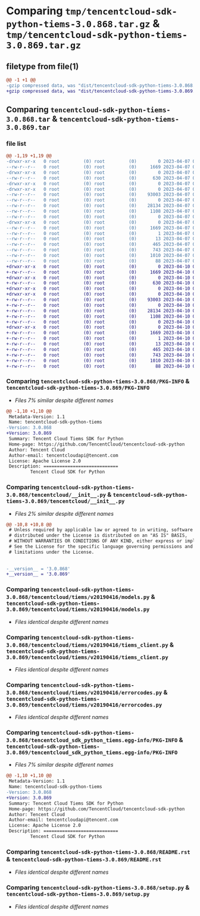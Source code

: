 # Comparing `tmp/tencentcloud-sdk-python-tiems-3.0.868.tar.gz` & `tmp/tencentcloud-sdk-python-tiems-3.0.869.tar.gz`

## filetype from file(1)

```diff
@@ -1 +1 @@
-gzip compressed data, was "dist/tencentcloud-sdk-python-tiems-3.0.868.tar", last modified: Fri Apr  7 01:02:53 2023, max compression
+gzip compressed data, was "dist/tencentcloud-sdk-python-tiems-3.0.869.tar", last modified: Mon Apr 10 03:16:13 2023, max compression
```

## Comparing `tencentcloud-sdk-python-tiems-3.0.868.tar` & `tencentcloud-sdk-python-tiems-3.0.869.tar`

### file list

```diff
@@ -1,19 +1,19 @@
-drwxr-xr-x   0 root         (0) root         (0)        0 2023-04-07 01:02:53.000000 tencentcloud-sdk-python-tiems-3.0.868/
--rw-r--r--   0 root         (0) root         (0)     1669 2023-04-07 01:02:53.000000 tencentcloud-sdk-python-tiems-3.0.868/PKG-INFO
-drwxr-xr-x   0 root         (0) root         (0)        0 2023-04-07 01:02:53.000000 tencentcloud-sdk-python-tiems-3.0.868/tencentcloud/
--rw-r--r--   0 root         (0) root         (0)      630 2023-04-07 01:02:53.000000 tencentcloud-sdk-python-tiems-3.0.868/tencentcloud/__init__.py
-drwxr-xr-x   0 root         (0) root         (0)        0 2023-04-07 01:02:53.000000 tencentcloud-sdk-python-tiems-3.0.868/tencentcloud/tiems/
-drwxr-xr-x   0 root         (0) root         (0)        0 2023-04-07 01:02:53.000000 tencentcloud-sdk-python-tiems-3.0.868/tencentcloud/tiems/v20190416/
--rw-r--r--   0 root         (0) root         (0)    93003 2023-04-07 01:02:53.000000 tencentcloud-sdk-python-tiems-3.0.868/tencentcloud/tiems/v20190416/models.py
--rw-r--r--   0 root         (0) root         (0)        0 2023-04-07 01:02:53.000000 tencentcloud-sdk-python-tiems-3.0.868/tencentcloud/tiems/v20190416/__init__.py
--rw-r--r--   0 root         (0) root         (0)    28134 2023-04-07 01:02:53.000000 tencentcloud-sdk-python-tiems-3.0.868/tencentcloud/tiems/v20190416/tiems_client.py
--rw-r--r--   0 root         (0) root         (0)     1108 2023-04-07 01:02:53.000000 tencentcloud-sdk-python-tiems-3.0.868/tencentcloud/tiems/v20190416/errorcodes.py
--rw-r--r--   0 root         (0) root         (0)        0 2023-04-07 01:02:53.000000 tencentcloud-sdk-python-tiems-3.0.868/tencentcloud/tiems/__init__.py
-drwxr-xr-x   0 root         (0) root         (0)        0 2023-04-07 01:02:53.000000 tencentcloud-sdk-python-tiems-3.0.868/tencentcloud_sdk_python_tiems.egg-info/
--rw-r--r--   0 root         (0) root         (0)     1669 2023-04-07 01:02:53.000000 tencentcloud-sdk-python-tiems-3.0.868/tencentcloud_sdk_python_tiems.egg-info/PKG-INFO
--rw-r--r--   0 root         (0) root         (0)        1 2023-04-07 01:02:53.000000 tencentcloud-sdk-python-tiems-3.0.868/tencentcloud_sdk_python_tiems.egg-info/dependency_links.txt
--rw-r--r--   0 root         (0) root         (0)       13 2023-04-07 01:02:53.000000 tencentcloud-sdk-python-tiems-3.0.868/tencentcloud_sdk_python_tiems.egg-info/top_level.txt
--rw-r--r--   0 root         (0) root         (0)      465 2023-04-07 01:02:53.000000 tencentcloud-sdk-python-tiems-3.0.868/tencentcloud_sdk_python_tiems.egg-info/SOURCES.txt
--rw-r--r--   0 root         (0) root         (0)      743 2023-04-07 01:02:53.000000 tencentcloud-sdk-python-tiems-3.0.868/README.rst
--rw-r--r--   0 root         (0) root         (0)     1010 2023-04-07 01:02:53.000000 tencentcloud-sdk-python-tiems-3.0.868/setup.py
--rw-r--r--   0 root         (0) root         (0)       88 2023-04-07 01:02:53.000000 tencentcloud-sdk-python-tiems-3.0.868/setup.cfg
+drwxr-xr-x   0 root         (0) root         (0)        0 2023-04-10 03:16:13.000000 tencentcloud-sdk-python-tiems-3.0.869/
+-rw-r--r--   0 root         (0) root         (0)     1669 2023-04-10 03:16:13.000000 tencentcloud-sdk-python-tiems-3.0.869/PKG-INFO
+drwxr-xr-x   0 root         (0) root         (0)        0 2023-04-10 03:16:13.000000 tencentcloud-sdk-python-tiems-3.0.869/tencentcloud/
+-rw-r--r--   0 root         (0) root         (0)      630 2023-04-10 03:16:13.000000 tencentcloud-sdk-python-tiems-3.0.869/tencentcloud/__init__.py
+drwxr-xr-x   0 root         (0) root         (0)        0 2023-04-10 03:16:13.000000 tencentcloud-sdk-python-tiems-3.0.869/tencentcloud/tiems/
+drwxr-xr-x   0 root         (0) root         (0)        0 2023-04-10 03:16:13.000000 tencentcloud-sdk-python-tiems-3.0.869/tencentcloud/tiems/v20190416/
+-rw-r--r--   0 root         (0) root         (0)    93003 2023-04-10 03:16:13.000000 tencentcloud-sdk-python-tiems-3.0.869/tencentcloud/tiems/v20190416/models.py
+-rw-r--r--   0 root         (0) root         (0)        0 2023-04-10 03:16:13.000000 tencentcloud-sdk-python-tiems-3.0.869/tencentcloud/tiems/v20190416/__init__.py
+-rw-r--r--   0 root         (0) root         (0)    28134 2023-04-10 03:16:13.000000 tencentcloud-sdk-python-tiems-3.0.869/tencentcloud/tiems/v20190416/tiems_client.py
+-rw-r--r--   0 root         (0) root         (0)     1108 2023-04-10 03:16:13.000000 tencentcloud-sdk-python-tiems-3.0.869/tencentcloud/tiems/v20190416/errorcodes.py
+-rw-r--r--   0 root         (0) root         (0)        0 2023-04-10 03:16:13.000000 tencentcloud-sdk-python-tiems-3.0.869/tencentcloud/tiems/__init__.py
+drwxr-xr-x   0 root         (0) root         (0)        0 2023-04-10 03:16:13.000000 tencentcloud-sdk-python-tiems-3.0.869/tencentcloud_sdk_python_tiems.egg-info/
+-rw-r--r--   0 root         (0) root         (0)     1669 2023-04-10 03:16:13.000000 tencentcloud-sdk-python-tiems-3.0.869/tencentcloud_sdk_python_tiems.egg-info/PKG-INFO
+-rw-r--r--   0 root         (0) root         (0)        1 2023-04-10 03:16:13.000000 tencentcloud-sdk-python-tiems-3.0.869/tencentcloud_sdk_python_tiems.egg-info/dependency_links.txt
+-rw-r--r--   0 root         (0) root         (0)       13 2023-04-10 03:16:13.000000 tencentcloud-sdk-python-tiems-3.0.869/tencentcloud_sdk_python_tiems.egg-info/top_level.txt
+-rw-r--r--   0 root         (0) root         (0)      465 2023-04-10 03:16:13.000000 tencentcloud-sdk-python-tiems-3.0.869/tencentcloud_sdk_python_tiems.egg-info/SOURCES.txt
+-rw-r--r--   0 root         (0) root         (0)      743 2023-04-10 03:16:13.000000 tencentcloud-sdk-python-tiems-3.0.869/README.rst
+-rw-r--r--   0 root         (0) root         (0)     1010 2023-04-10 03:16:13.000000 tencentcloud-sdk-python-tiems-3.0.869/setup.py
+-rw-r--r--   0 root         (0) root         (0)       88 2023-04-10 03:16:13.000000 tencentcloud-sdk-python-tiems-3.0.869/setup.cfg
```

### Comparing `tencentcloud-sdk-python-tiems-3.0.868/PKG-INFO` & `tencentcloud-sdk-python-tiems-3.0.869/PKG-INFO`

 * *Files 7% similar despite different names*

```diff
@@ -1,10 +1,10 @@
 Metadata-Version: 1.1
 Name: tencentcloud-sdk-python-tiems
-Version: 3.0.868
+Version: 3.0.869
 Summary: Tencent Cloud Tiems SDK for Python
 Home-page: https://github.com/TencentCloud/tencentcloud-sdk-python
 Author: Tencent Cloud
 Author-email: tencentcloudapi@tencent.com
 License: Apache License 2.0
 Description: ============================
         Tencent Cloud SDK for Python
```

### Comparing `tencentcloud-sdk-python-tiems-3.0.868/tencentcloud/__init__.py` & `tencentcloud-sdk-python-tiems-3.0.869/tencentcloud/__init__.py`

 * *Files 2% similar despite different names*

```diff
@@ -10,8 +10,8 @@
 # Unless required by applicable law or agreed to in writing, software
 # distributed under the License is distributed on an "AS IS" BASIS,
 # WITHOUT WARRANTIES OR CONDITIONS OF ANY KIND, either express or implied.
 # See the License for the specific language governing permissions and
 # limitations under the License.
 
 
-__version__ = '3.0.868'
+__version__ = '3.0.869'
```

### Comparing `tencentcloud-sdk-python-tiems-3.0.868/tencentcloud/tiems/v20190416/models.py` & `tencentcloud-sdk-python-tiems-3.0.869/tencentcloud/tiems/v20190416/models.py`

 * *Files identical despite different names*

### Comparing `tencentcloud-sdk-python-tiems-3.0.868/tencentcloud/tiems/v20190416/tiems_client.py` & `tencentcloud-sdk-python-tiems-3.0.869/tencentcloud/tiems/v20190416/tiems_client.py`

 * *Files identical despite different names*

### Comparing `tencentcloud-sdk-python-tiems-3.0.868/tencentcloud/tiems/v20190416/errorcodes.py` & `tencentcloud-sdk-python-tiems-3.0.869/tencentcloud/tiems/v20190416/errorcodes.py`

 * *Files identical despite different names*

### Comparing `tencentcloud-sdk-python-tiems-3.0.868/tencentcloud_sdk_python_tiems.egg-info/PKG-INFO` & `tencentcloud-sdk-python-tiems-3.0.869/tencentcloud_sdk_python_tiems.egg-info/PKG-INFO`

 * *Files 7% similar despite different names*

```diff
@@ -1,10 +1,10 @@
 Metadata-Version: 1.1
 Name: tencentcloud-sdk-python-tiems
-Version: 3.0.868
+Version: 3.0.869
 Summary: Tencent Cloud Tiems SDK for Python
 Home-page: https://github.com/TencentCloud/tencentcloud-sdk-python
 Author: Tencent Cloud
 Author-email: tencentcloudapi@tencent.com
 License: Apache License 2.0
 Description: ============================
         Tencent Cloud SDK for Python
```

### Comparing `tencentcloud-sdk-python-tiems-3.0.868/README.rst` & `tencentcloud-sdk-python-tiems-3.0.869/README.rst`

 * *Files identical despite different names*

### Comparing `tencentcloud-sdk-python-tiems-3.0.868/setup.py` & `tencentcloud-sdk-python-tiems-3.0.869/setup.py`

 * *Files identical despite different names*

